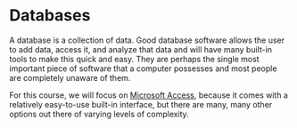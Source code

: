 # Databases

A database is a collection of data. Good database software allows the user to add data, access it, and analyze that data and will have many built-in tools to make this quick and easy. They are perhaps the single most important piece of software that a computer possesses and most people are completely unaware of them.

For this course, we will focus on [Microsoft Access](https://products.office.com/en-us/access), because it comes with a relatively easy-to-use built-in interface, but there are many, many other options out there of varying levels of complexity.

<!--
## Database Basics

* [**Getting Started**](5-1-getting-started.md)
* [**What is a Database?**](5-2-elements.md)

## Tables

* [**Tables 1**](5-3-tables-1.md)
* [**Tables 2**](5-4-tables-2.md)

## Queries

* [**Queries 1**](5-5-query-1.md)
* [**Queries 2**](5-6-query-2.md)

## Forms

* [**Forms 1**](5-7-form-1.md)

## Reports

* [**Reports 1**](5-8-report-1.md)

## Projects

* [**Database Project**](5-project.md)

-->

